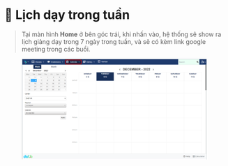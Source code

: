 # 📆 Lịch dạy trong tuần

> Tại màn hình **Home** ở bên góc trái, khi nhấn vào, hệ thống sẽ show ra lịch giảng dạy trong 7 ngày trong tuần, và sẽ có kèm link google meeting trong các buổi.

<figure><img src="../.gitbook/assets/image (8).png" alt=""><figcaption></figcaption></figure>
